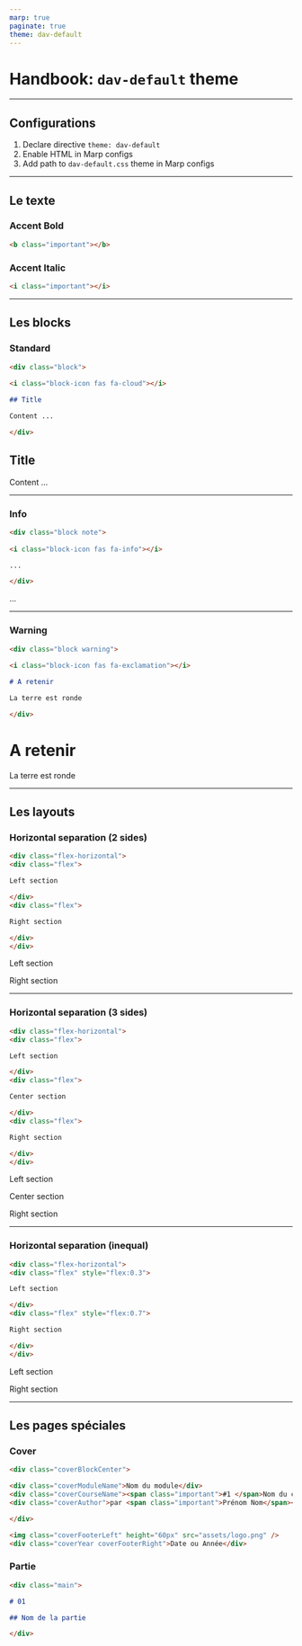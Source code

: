```yaml
---
marp: true
paginate: true
theme: dav-default
---
```


# Handbook: `dav-default` theme





---

## Configurations
1. Declare directive `theme: dav-default`
2. Enable HTML in Marp configs
3. Add path to `dav-default.css` theme in Marp configs






---

## Le texte

### Accent Bold

```html
<b class="important"></b>
```
### Accent Italic

```html
<i class="important"></i>
```




---

## Les blocks

### Standard

```md
<div class="block">
    
<i class="block-icon fas fa-cloud"></i> 

## Title

Content ...

</div>
```

<div class="block">
    
<i class="block-icon fas fa-cloud"></i> 

## Title

Content ...

</div>




---

### Info 
```md
<div class="block note">
    
<i class="block-icon fas fa-info"></i> 

...

</div>
```
<div class="block note">
    
<i class="block-icon fas fa-info"></i> 

...

</div>




---

### Warning 
```md
<div class="block warning">
    
<i class="block-icon fas fa-exclamation"></i> 

# A retenir

La terre est ronde

</div>
```

<div class="block warning">
    
<i class="block-icon fas fa-exclamation"></i> 

# A retenir

La terre est ronde

</div>



---

## Les layouts

### Horizontal separation (2 sides)

```md
<div class="flex-horizontal">
<div class="flex">

Left section

</div>
<div class="flex">

Right section

</div>
</div>
```

<div class="flex-horizontal">
<div class="flex">

Left section

</div>
<div class="flex">

Right section

</div>
</div>



---

### Horizontal separation (3 sides)

```md
<div class="flex-horizontal">
<div class="flex">

Left section

</div>
<div class="flex">

Center section

</div>
<div class="flex">

Right section

</div>
</div>
```

<div class="flex-horizontal">
<div class="flex">

Left section

</div>
<div class="flex">

Center section

</div>
<div class="flex">

Right section

</div>
</div>

---

### Horizontal separation (inequal)

```md
<div class="flex-horizontal">
<div class="flex" style="flex:0.3">

Left section

</div>
<div class="flex" style="flex:0.7">

Right section

</div>
</div>
```

<div class="flex-horizontal">
<div class="flex" style="flex:0.3">

Left section

</div>
<div class="flex" style="flex:0.7">

Right section

</div>
</div>

---
## Les pages spéciales

### Cover

```md
<div class="coverBlockCenter">

<div class="coverModuleName">Nom du module</div>
<div class="coverCourseName"><span class="important">#1 </span>Nom du cours</div>
<div class="coverAuthor">par <span class="important">Prénom Nom</span></div>

</div>

<img class="coverFooterLeft" height="60px" src="assets/logo.png" />
<div class="coverYear coverFooterRight">Date ou Année</div>
```

### Partie
```md
<div class="main">

# 01 

## Nom de la partie

</div>
```
